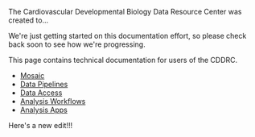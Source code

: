 The Cardiovascular Developmental Biology Data Resource Center was created to...

We're just getting started on this documentation effort, so please check back soon to see how we're progressing.

This page contains technical documentation for users of the CDDRC.

* [Mosaic](mosaic)
* [Data Pipelines](data_pipelines)
* [Data Access](data_access)
* [Analysis Workflows](analysis_workflows)
* [Analysis Apps](analysis_apps)


Here's a new edit!!!

